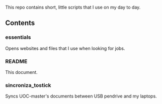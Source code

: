 This repo contains short, little scripts that I use on my day to day.

## Contents

### essentials
Opens websites and files that I use when looking for jobs.

### README
This document.

### sincroniza_tostick
Syncs UOC-master's documents between USB pendrive and my laptops.